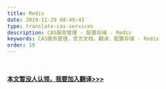 ```yaml
---
title: Redis
date: 2019-11-29 08:49:43
type: translate-cas-services
description: CAS服务管理 - 配置存储 - Redis
keywords: CAS服务管理，官方文档，翻译，配置存储 - Redis
order: 19
---
```


<br />

**[本文暂没人认领，我要加入翻译>>>](/translate/join.html)**

<br />
